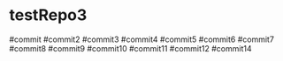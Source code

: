 # testRepo3
#commit
#commit2
#commit3
#commit4
#commit5
#commit6
#commit7
#commit8
#commit9
#commit10
#commit11
#commit12
#commit14
